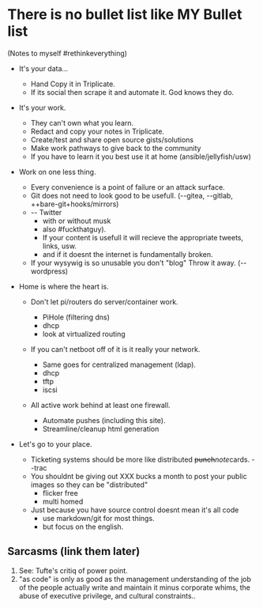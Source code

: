 # There is no bullet list like MY Bullet list

(Notes to myself #rethinkeverything)

* It's your data...
  * Hand Copy it in Triplicate.
  * If its social then scrape it and automate it. God knows they do.
* It's your work.
    * They can't own what you learn.
    * Redact and copy your notes in Triplicate.
    * Create/test and share open source gists/solutions
    * Make work pathways to give back to the community
    * If you have to learn it you best use it at home (ansible/jellyfish/usw)

* Work on one less thing.
  * Every convenience is a point of failure or an attack surface.
  * Git does not need to look good to be usefull. (--gitea, --gitlab, ++bare-git+hooks/mirrors)
  * -- Twitter
    * with or without musk
    * also #fuckthatguy).
    * If your content is usefull it will recieve the appropriate tweets, links, usw.
    * and if it doesnt the internet is fundamentally broken.
  * If your wysywig is so unusable you don't "blog" Throw it away. (--wordpress)  

* Home is where the heart is.
  * Don't let pi/routers do server/container work.
    * PiHole (filtering dns)
    * dhcp
    * look at virtualized routing

  * If you can't netboot off of it is it really your network.
    * Same goes for centralized management (ldap).
    * dhcp
    * tftp
    * iscsi
 
  * All active work behind at least one firewall.
    * Automate pushes (including this site).
    * Streamline/cleanup html generation

* Let's go to your place.
    * Ticketing systems should be more like distributed <del>punch</del><i>note</i>cards. --trac
    * You shouldnt be giving out XXX bucks a month to post your public images so they can be "distributed"
        * flicker free
        * multi homed
    * Just because you have source control doesnt mean it's all code 
        * use markdown/git for most things.
        * but focus on the english.

## Sarcasms (link them later)

1. See: Tufte's critiq of power point.
2. "as code" is only as good as the management understanding of the job of the people actually write and maintain it minus corporate whims, the abuse of executive privilege, and cultural constraints..

